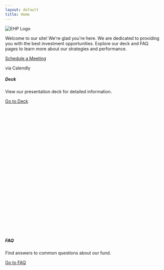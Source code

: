 ```yaml
---
layout: default
title: Home
---
```

<!-- Welcome Banner -->
<div class="container mt-4">
  <div class="welcome-banner">
      <img src="{{ site.baseurl }}/assets/images/EventHorizon_white_textOnly.png" alt="EHP Logo" class="img-fluid">
      <p class="lead mt-3">Welcome to our site! We're glad you're here. We are dedicated to providing you with the best investment opportunities. Explore our deck and FAQ pages to learn more about our strategies and performance.</p>
      <!-- Schedule Meeting Button -->
      <div class="text-center mt-4">
        <a href="https://calendly.com/roger-parkinson-ehp/30min" class="btn btn-custom" id="calendly-welcome-btn">Schedule a Meeting</a>
        <p class="text-muted small">via Calendly</p>
      </div>
    </div>
  <div class="row">
    <div class="col-md-6">
      <div class="card mb-4 text-white" style="background-image: url('{{ site.baseurl }}/assets/images/deck_preview_7-16-24.png'); height: 500px; background-size: cover; background-position: center;">
        <div class="card-img-overlay d-flex flex-column justify-content-center">
          <h5 class="card-title text-center">Deck</h5>
          <p class="card-text text-center">View our presentation deck for detailed information.</p>
          <div class="text-center">
            <a href="{{ site.baseurl }}/deck" class="btn btn-custom">Go to Deck</a>
          </div>
        </div>
      </div>
    </div>
    <div class="col-md-6">
      <div class="card mb-4 text-white" style="background-image: url('{{ site.baseurl }}/assets/images/FAQ_preview_7-16-24.png'); height: 500px; background-size: cover; background-position: center;">
        <div class="card-img-overlay d-flex flex-column justify-content-center">
          <h5 class="card-title text-center">FAQ</h5>
          <p class="card-text text-center">Find answers to common questions about our fund.</p>
          <div class="text-center">
            <a href="{{ site.baseurl }}/faq" class="btn btn-custom">Go to FAQ</a>
          </div>
        </div>
      </div>
    </div>
  </div>
</div>
